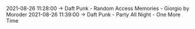 2021-08-26 11:28:00 -> Daft Punk - Random Access Memories - Giorgio by Moroder
2021-08-26 11:39:00 -> Daft Punk - Party All Night - One More Time
